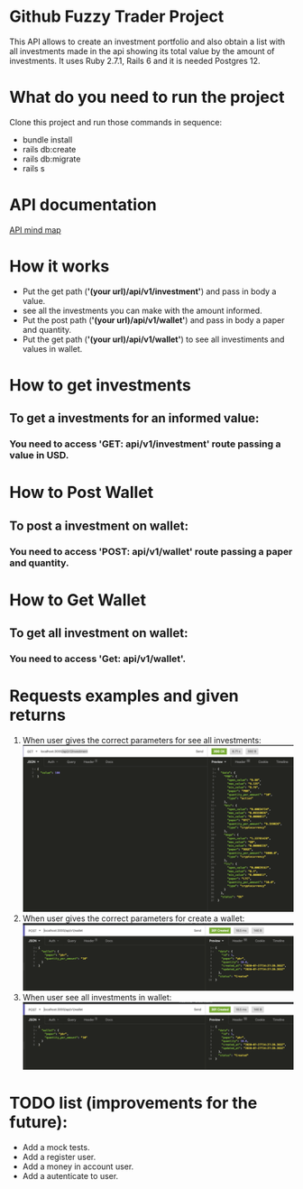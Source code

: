 # Github Fuzzy Trader Project


This API allows to create an investment portfolio and also obtain a list with all investments made in the api showing its total value by the amount of investments.
It uses Ruby 2.7.1, Rails 6 and it is needed Postgres 12.

# What do you need to run the project

Clone this project and run those commands in sequence:

* bundle install
* rails db:create
* rails db:migrate
* rails s

# API documentation

[API mind map](http://www.xmind.net/m/DasHiM)

# How it works

* Put the get path (**'(your url)/api/v1/investment'**) and pass in body a value.
* see all the investments you can make with the amount informed.
* Put the post path (**'(your url)/api/v1/wallet'**) and pass in body a paper and quantity.
* Put the get path (**'(your url)/api/v1/wallet'**) to see all investiments and values in wallet.

# How to get investments
## To get a investments for an informed value: 
### You need to access 'GET: api/v1/investment' route passing a value in USD. 

# How to Post Wallet
## To post a investment on wallet:
### You need to access 'POST: api/v1/wallet' route passing a paper and quantity. 

# How to Get Wallet
## To get all investment on wallet:
### You need to access 'Get: api/v1/wallet'. 

# Requests examples and given returns

1. When user gives the correct parameters for see all investments:
![](https://github.com/Odoia/fuzzy-trader-api/blob/development/images/get-investments.png)
2. When user gives the correct parameters for create a wallet:
![](https://github.com/Odoia/fuzzy-trader-api/blob/development/images/post-wallet.png)
3. When user see all investments in wallet:
![](https://github.com/Odoia/fuzzy-trader-api/blob/development/images/post-wallet.png)

# TODO list (improvements for the future):

* Add a mock tests.
* Add a register user.
* Add a money in account user.
* Add a autenticate to user.
